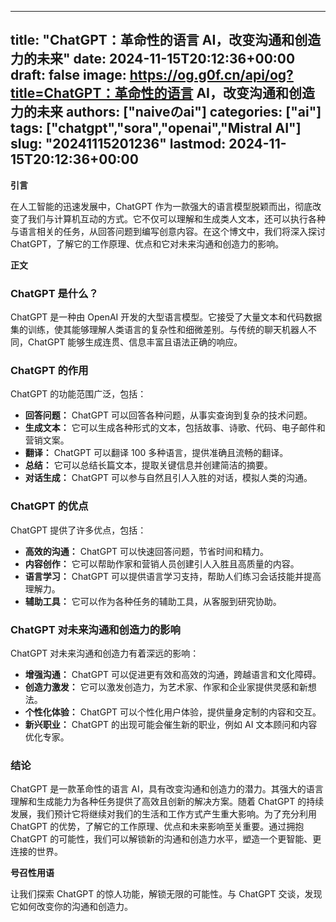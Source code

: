 
---
title: "ChatGPT：革命性的语言 AI，改变沟通和创造力的未来"
date: 2024-11-15T20:12:36+00:00
draft: false
image: https://og.g0f.cn/api/og?title=ChatGPT：革命性的语言 AI，改变沟通和创造力的未来
authors: ["naiveのai"]
categories: ["ai"]
tags: ["chatgpt","sora","openai","Mistral AI"]
slug: "20241115201236"
lastmod: 2024-11-15T20:12:36+00:00
---
**引言**

在人工智能的迅速发展中，ChatGPT 作为一款强大的语言模型脱颖而出，彻底改变了我们与计算机互动的方式。它不仅可以理解和生成类人文本，还可以执行各种与语言相关的任务，从回答问题到编写创意内容。在这个博文中，我们将深入探讨 ChatGPT，了解它的工作原理、优点和它对未来沟通和创造力的影响。

**正文**

### ChatGPT 是什么？

ChatGPT 是一种由 OpenAI 开发的大型语言模型。它接受了大量文本和代码数据集的训练，使其能够理解人类语言的复杂性和细微差别。与传统的聊天机器人不同，ChatGPT 能够生成连贯、信息丰富且语法正确的响应。

### ChatGPT 的作用

ChatGPT 的功能范围广泛，包括：

- **回答问题：** ChatGPT 可以回答各种问题，从事实查询到复杂的技术问题。
- **生成文本：** 它可以生成各种形式的文本，包括故事、诗歌、代码、电子邮件和营销文案。
- **翻译：** ChatGPT 可以翻译 100 多种语言，提供准确且流畅的翻译。
- **总结：** 它可以总结长篇文本，提取关键信息并创建简洁的摘要。
- **对话生成：** ChatGPT 可以参与自然且引人入胜的对话，模拟人类的沟通。

### ChatGPT 的优点

ChatGPT 提供了许多优点，包括：

- **高效的沟通：** ChatGPT 可以快速回答问题，节省时间和精力。
- **内容创作：** 它可以帮助作家和营销人员创建引人入胜且高质量的内容。
- **语言学习：** ChatGPT 可以提供语言学习支持，帮助人们练习会话技能并提高理解力。
- **辅助工具：** 它可以作为各种任务的辅助工具，从客服到研究协助。

### ChatGPT 对未来沟通和创造力的影响

ChatGPT 对未来沟通和创造力有着深远的影响：

- **增强沟通：** ChatGPT 可以促进更有效和高效的沟通，跨越语言和文化障碍。
- **创造力激发：** 它可以激发创造力，为艺术家、作家和企业家提供灵感和新想法。
- **个性化体验：** ChatGPT 可以个性化用户体验，提供量身定制的内容和交互。
- **新兴职业：** ChatGPT 的出现可能会催生新的职业，例如 AI 文本顾问和内容优化专家。

### 结论

ChatGPT 是一款革命性的语言 AI，具有改变沟通和创造力的潜力。其强大的语言理解和生成能力为各种任务提供了高效且创新的解决方案。随着 ChatGPT 的持续发展，我们预计它将继续对我们的生活和工作方式产生重大影响。为了充分利用 ChatGPT 的优势，了解它的工作原理、优点和未来影响至关重要。通过拥抱 ChatGPT 的可能性，我们可以解锁新的沟通和创造力水平，塑造一个更智能、更连接的世界。

**号召性用语**

让我们探索 ChatGPT 的惊人功能，解锁无限的可能性。与 ChatGPT 交谈，发现它如何改变你的沟通和创造力。